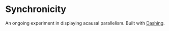 # Synchronicity

An ongoing experiment in displaying acausal parallelism. Built with [Dashing](http://shopify.github.com/dashing).